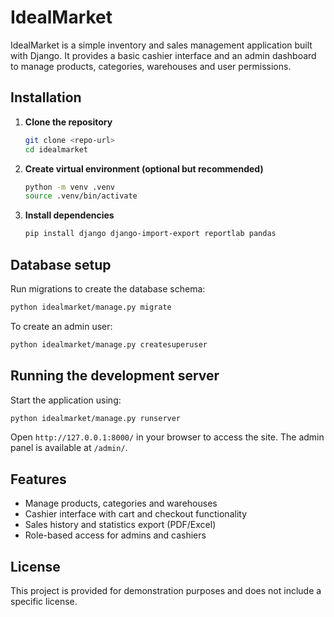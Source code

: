 # IdealMarket

IdealMarket is a simple inventory and sales management application built with Django. It provides a basic cashier interface and an admin dashboard to manage products, categories, warehouses and user permissions.

## Installation

1. **Clone the repository**
   ```bash
   git clone <repo-url>
   cd idealmarket
   ```
2. **Create virtual environment (optional but recommended)**
   ```bash
   python -m venv .venv
   source .venv/bin/activate
   ```
3. **Install dependencies**
   ```bash
   pip install django django-import-export reportlab pandas
   ```

## Database setup

Run migrations to create the database schema:

```bash
python idealmarket/manage.py migrate
```

To create an admin user:

```bash
python idealmarket/manage.py createsuperuser
```

## Running the development server

Start the application using:

```bash
python idealmarket/manage.py runserver
```

Open `http://127.0.0.1:8000/` in your browser to access the site. The admin panel is available at `/admin/`.

## Features

- Manage products, categories and warehouses
- Cashier interface with cart and checkout functionality
- Sales history and statistics export (PDF/Excel)
- Role-based access for admins and cashiers

## License

This project is provided for demonstration purposes and does not include a specific license.
